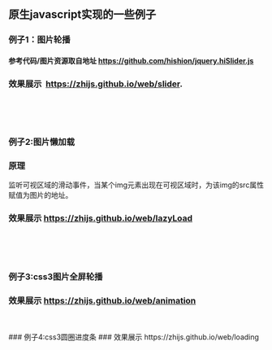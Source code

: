 ## 原生javascript实现的一些例子  
### 例子1：图片轮播    
#### 参考代码/图片资源取自地址 https://github.com/hishion/jquery.hiSlider.js    
### 效果展示  https://zhijs.github.io/web/slider.  
<br/>
<br/>
<br/>
   
### 例子2:图片懒加载 
### 原理  
监听可视区域的滑动事件，当某个img元素出现在可视区域时，为该img的src属性赋值为图片的地址。
### 效果展示 https://zhijs.github.io/web/lazyLoad
<br/>
<br/>
<br/>

### 例子3:css3图片全屏轮播
### 效果展示 https://zhijs.github.io/web/animation
<br/>
<br/>
### 例子4:css3圆圈进度条
### 效果展示 https://zhijs.github.io/web/loading
